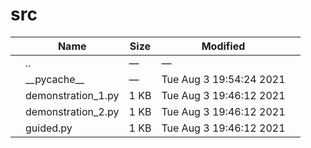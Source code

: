# src

<table><thead><tr class="header"><th></th><th>Name</th><th>Size</th><th>Modified</th><th></th></tr></thead><tbody><tr class="odd"><td></td><td><span class="goup">..</span></td><td>—</td><td>—</td><td></td></tr><tr class="even"><td></td><td><span class="name">__pycache__</span></td><td>—</td><td>Tue Aug 3 19:54:24 2021</td><td></td></tr><tr class="odd"><td></td><td><span class="name">demonstration_1.py</span></td><td>1 KB</td><td>Tue Aug 3 19:46:12 2021</td><td></td></tr><tr class="even"><td></td><td><span class="name">demonstration_2.py</span></td><td>1 KB</td><td>Tue Aug 3 19:46:12 2021</td><td></td></tr><tr class="odd"><td></td><td><span class="name">guided.py</span></td><td>1 KB</td><td>Tue Aug 3 19:46:12 2021</td><td></td></tr></tbody></table>
